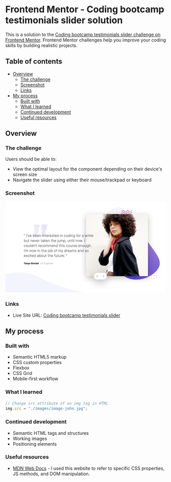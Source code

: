 # Frontend Mentor - Coding bootcamp testimonials slider solution

This is a solution to the [Coding bootcamp testimonials slider challenge on Frontend Mentor](https://www.frontendmentor.io/challenges/coding-bootcamp-testimonials-slider-4FNyLA8JL). Frontend Mentor challenges help you improve your coding skills by building realistic projects. 

## Table of contents

- [Overview](#overview)
  - [The challenge](#the-challenge)
  - [Screenshot](#screenshot)
  - [Links](#links)
- [My process](#my-process)
  - [Built with](#built-with)
  - [What I learned](#what-i-learned)
  - [Continued development](#continued-development)
  - [Useful resources](#useful-resources)

## Overview

### The challenge

Users should be able to:

- View the optimal layout for the component depending on their device's screen size
- Navigate the slider using either their mouse/trackpad or keyboard

### Screenshot

![desktop Coding Bootcamp Testimonilas Slider](./solutions/desktop-Coding-Bootcamp-Testimonials-Slider-1.png)

### Links

- Live Site URL: [Coding bootcamp testimonials slider](https://tsune-web.github.io/FM-coding-bootcamp-testimonials-slider/)

## My process

### Built with

- Semantic HTML5 markup
- CSS custom properties
- Flexbox
- CSS Grid
- Mobile-first workflow

### What I learned

```js
// Change src attribute of an img tag in HTML
img.src = "./images/image-john.jpg";
```

### Continued development

- Semantic HTML tags and structures
- Working images
- Positioning elements

### Useful resources

- [MDN Web Docs](https://developer.mozilla.org/en-US/) - I used this website to refer to specific CSS properties, JS methods, and DOM manipulation.
